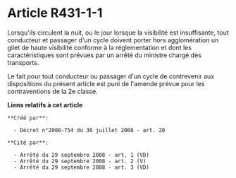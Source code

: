 # Article R431-1-1

Lorsqu'ils circulent la nuit, ou le jour lorsque la visibilité est insuffisante, tout conducteur et passager d'un cycle
doivent porter hors agglomération un gilet de haute visibilité conforme à la réglementation et dont les caractéristiques sont
prévues par un arrêté du ministre chargé des transports. 

Le fait pour tout conducteur ou passager d'un cycle de contrevenir aux dispositions du présent article est puni de l'amende
prévue pour les contraventions de la 2e classe.

**Liens relatifs à cet article**

	**Créé par**:

	  - Décret n°2008-754 du 30 juillet 2008 - art. 20

	**Cité par**:

	  - Arrêté du 29 septembre 2008 - art. 1 (VD)
	  - Arrêté du 29 septembre 2008 - art. 2 (V)
	  - Arrêté du 29 septembre 2008 - art. 3 (VD)
